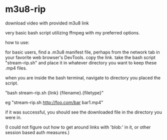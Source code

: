 # m3u8-rip
download video with provided m3u8 link

very basic bash script utilizing ffmpeg with my preferred options.

how to use:

for basic users, find a .m3u8 manifest file, perhaps from the network tab in your favorite web browser's DevTools. copy the link. 
take the bash script "stream-rip.sh" and place it in whatever directory you want to keep these .mp4 files. 

when you are inside the bash terminal, navigate to directory you placed the script. 

"bash stream-rip.sh {link} {filename}.{filetype}"

eg "stream-rip.sh http://foo.com/bar bar1.mp4"

if it was successful, you should see the downloaded file in the directory you were in.

(I could not figure out how to get around links with 'blob:' in it, or other session based auth measures.) 
